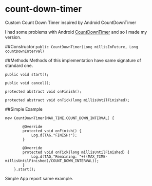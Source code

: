 # count-down-timer
Custom Count Down Timer inspired by Android CountDownTimer

I had some problems with Android [CountDownTimer](http://developer.android.com/reference/android/os/CountDownTimer.html) and so I made my version. 

##Constructor 
`public CountDownTimer(Long millisInFuture, Long countDownInterval)`

##Methods 
Methods of this implementation have same signature of standard one. 

`public void start();`

`public void cancel();`

`protected abstract void onFinish();`

`protected abstract void onTick(long millisUntilFinished);`

##Simple Example

    new CountDownTimer(MAX_TIME,COUNT_DOWN_INTERVAL) {

            @Override
            protected void onFinish() {
                Log.d(TAG,"FINISH!");
            }

            @Override
            protected void onTick(long millisUntilFinished) {
                Log.d(TAG,"Remaining: "+((MAX_TIME-millisUntilFinished)/COUNT_DOWN_INTERVAL));
            }
        }.start();

Simple App report same example. 

